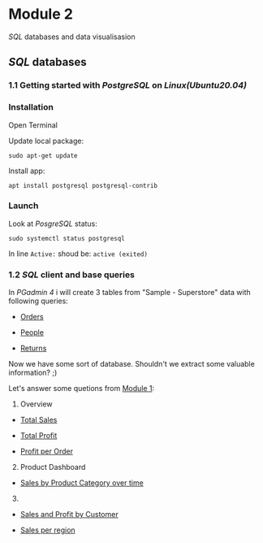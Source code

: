 # Module 2

_SQL_ databases and data visualisasion

## _SQL_ databases

### 1.1 Getting started with _PostgreSQL_ on _Linux(Ubuntu20.04)_

### Installation

Open Terminal

Update local package:
```
sudo apt-get update
```
Install app:
```
apt install postgresql postgresql-contrib
```

### Launch
Look at _PosgreSQL_ status:
```
sudo systemctl status postgresql
```
In line `Active:` shoud be: `active (exited)
`   

### 1.2 _SQL_ client and base queries

In _PGadmin 4_ i will create 3 tables from "Sample - Superstore" data with following queries:

- [Orders](https://github.com/Vainane/DE-101/blob/main/Module%202/orders.sql)

- [People](https://github.com/Vainane/DE-101/blob/main/Module%202/people.sql)

- [Returns](https://github.com/Vainane/DE-101/blob/main/Module%202/returns.sql)

Now we have some sort of database. Shouldn't we extract some valuable information? ;)

Let's answer some quetions from [Module 1](https://github.com/Data-Learn/data-engineering/tree/master/DE-101%20Modules/Module01/DE%20-%20101%20Lab%201.1#%D0%B0%D0%BD%D0%B0%D0%BB%D0%B8%D1%82%D0%B8%D0%BA%D0%B0-%D0%B2-excel):

1. Overview

- [Total Sales](https://github.com/Vainane/DE-101/blob/main/Module%202/queries.sql)

- [Total Profit](https://github.com/Vainane/DE-101/blob/main/Module%202/queries.sql)

- [Profit per Order](https://github.com/Vainane/DE-101/blob/main/Module%202/queries.sql)

2. Product Dashboard

- [Sales by Product Category over time](https://github.com/Vainane/DE-101/blob/main/Module%202/queries.sql)

3.

- [Sales and Profit by Customer](https://github.com/Vainane/DE-101/blob/main/Module%202/queries.sql)

- [Sales per region](https://github.com/Vainane/DE-101/blob/main/Module%202/queries.sql)


